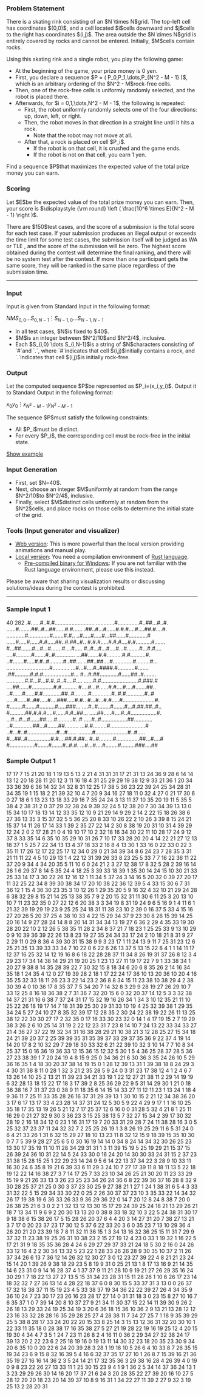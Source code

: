 
<div>

<span>

<span>

<div>

<section>

### **Problem Statement**

<p>
There is a skating rink consisting of an $N \times N$grid. The top-left cell has coordinates $(0,0)$, and a cell located $i$cells downward and $j$cells to the right has coordinates $(i,j)$. The area outside the $N \times N$grid is entirely covered by rocks and cannot be entered. Initially, $M$cells contain rocks.
</p>

<p>
Using this skating rink and a single robot, you play the following game:
</p>

<ul>

<li>
At the beginning of the game, your prize money is 0 yen.
</li>

<li>
First, you declare a sequence $P = ( P_0,P_1,\dots,P_{N^2 - M - 1} )$, which is an arbitrary ordering of the $N^2 - M$rock-free cells.
</li>

<li>
Then, one of the rock-free cells is uniformly randomly selected, and the robot is placed there.
</li>

<li>
Afterwards, for $i = 0,1,\dots,N^2 - M - 1$, the following is repeated:
<ul>

<li>
First, the robot uniformly randomly selects one of the four directions: up, down, left, or right.
</li>

<li>
Then, the robot moves in that direction in a straight line until it hits a rock.
<ul>

<li>
Note that the robot may not move at all.
</li>

</ul>

</li>

<li>
After that, a rock is placed on cell $P_i$.
<ul>

<li>
If the robot is on that cell, it is crushed and the game ends.
</li>

<li>
If the robot is not on that cell, you earn 1 yen.
</li>

</ul>

</li>

</ul>

</li>

</ul>

<p>
Find a sequence $P$that maximizes the expected value of the total prize money you can earn.
</p>

</section>

</div>

<div>

<section>

### **Scoring**

<p>
Let $E$be the expected value of the total prize money you can earn. Then, your score is $\displaystyle {\rm round} \left ( \frac{10^6 \times E}{N^2 - M - 1} \right )$.
</p>

<p>
There are $150$test cases, and the score of a submission is the total score for each test case.
If your submission produces an illegal output or exceeds the time limit for some test cases, the submission itself will be judged as 
<span>
WA
</span>
or 
<span>
TLE
</span>
, and the score of the submission will be zero.
The highest score obtained during the contest will determine the final ranking, and there will be no system test after the contest.
If more than one participant gets the same score, they will be ranked in the same place regardless of the submission time.
</p>

</section>

</div>

---

<div>

<div>

<section>

### **Input**

<p>
Input is given from Standard Input in the following format:
</p>

<div>

$N$$M$$S_{0,0} \dots S_{0,N-1}$$\vdots$$S_{N-1,0} \dots S_{N-1,N-1}$
</div>

<ul>

<li>
In all test cases, $N$is fixed to $40$.
</li>

<li>
$M$is an integer between $N^2/10$and $N^2/4$, inclusive.
</li>

<li>
Each $S_{i,0} \dots S_{i,N-1}$is a string of $N$characters consisting of `#`and `.`, where `#`indicates that cell $(i,j)$initially contains a rock, and `.`indicates that cell $(i,j)$is initially rock-free.
</li>

</ul>

</section>

</div>

<div>

<section>

### **Output**

<p>
Let the computed sequence $P$be represented as $P_i=(x_i,y_i)$. Output it to Standard Output in the following format:
</p>

<div>

$x_0$$y_0$$\vdots$$x_{N^2 - M - 1}$$y_{N^2 - M - 1}$
</div>

<p>
The sequence $P$must satisfy the following constraints:
</p>

<ul>

<li>
All $P_i$must be distinct.
</li>

<li>
For every $P_i$, the corresponding cell must be rock-free in the initial state.
</li>

</ul>

<p>
<a href="https://img.atcoder.jp/ahc050/k1BmZE1o.html?lang=en&seed=0&output=sample">Show example</a>
</p>

</section>

</div>

<div>

<section>

### **Input Generation**

<ul>

<li>
First, set $N=40$.
</li>

<li>
Next, choose an integer $M$uniformly at random from the range $N^2/10$to $N^2/4$, inclusive.
</li>

<li>
Finally, select $M$distinct cells uniformly at random from the $N^2$cells, and place rocks on those cells to determine the initial state of the grid.
</li>

</ul>

</section>

</div>

<div>

<section>

### **Tools (Input generator and visualizer)**

<ul>

<li>
<a href="https://img.atcoder.jp/ahc050/k1BmZE1o.html?lang=en">Web version</a>: This is more powerful than the local version providing animations and manual play.
</li>

<li>
<a href="https://img.atcoder.jp/ahc050/k1BmZE1o.zip">Local version</a>: You need a compilation environment of <a href="https://www.rust-lang.org/">Rust language</a>.
<ul>

<li>
<a href="https://img.atcoder.jp/ahc050/k1BmZE1o_windows.zip">Pre-compiled binary for Windows</a>: If you are not familiar with the Rust language environment, please use this instead.
</li>

</ul>

</li>

</ul>

<p>
Please be aware that sharing visualization results or discussing solutions/ideas during the contest is prohibited.
</p>

</section>

</div>

</div>

---

<div>

<section>

### **Sample Input 1**

<div>

40 282
.#......#..#.#..........................
............#..............#..##...#..#.
......#........##..#...##......#.#......
.##..#...#......#.#.#....#....##.#....#.
............#..............#.......#.#..
..#.....#.....#...##......#............#
......#.....#......#.#.....##..#.##..#..
#.#.#.....#.#.#....#.#..........#.......
#...##.......#...#...#.......#....#.....
#..#...#...#....#...#........#...#.#....
....#..........#.......#..#.............
...##.......#.#..........#.#..........#.
..#.......#.....#.#..#.........#..##....
..##..##....#.............#.........#...
............................#...........
...#...#....#..####.#...........#.......
.##..........#.#.#..................#...
#...#.##............#......##..#........
............#.#...#...#.#..#..#....#....
......#.#........................#.###.#
....##......#..............#.#..........
#....#...#......#.#....#....#.......##..
..#......#......#.#............##..#....
....#.............#..#.#............#..#
.....#......#..##.....#....###.....#.#..
#...#...#.#.....#.....................#.
#........#.......#..........#.....###...
....#..#........#.......#...#.##.##..#..
#..........##.#.#.#....#......#.#..##...
.....##.....#....#..#.................#.
...#...#...#......##.....#..........#..#
.....#..#.................##............
..#.............##...#.......##.........
...#.#.........#.......................#
..#...#..#...................#...#......
.........#.....................#..#.....
#...##..#...............#.#....##.#.##..
#..#.........#...............##...#....#
#................#.......#.......#..#.#.
...#...#....#........#.........###....##

</div>

</section>

</div>

<div>

<section>

### **Sample Output 1**

<div>

17 17
7 15
21 20
18 1
19 13
5 13
2 21
4 31
31 31
17 21
31 13
24 36
9 28
6 14
14 13
12 20
18 28
11 20
12 3
11 16
18 4
31 25
29 29
19 38
12 9
33 21
36 1
20 34
33 36
39 6
36 14
32 34
32 8
31 12
25 17
38 5
36 23
22 39
24 25
34 28
31 34
35 19
1 15
18 2
21 39
32 10
4 7
20 9
34 16
27 18
11 0
32 4
27 0
21 17
30 6
0 27
18 6
1 13
23 13
18 33
29 16
7 35
24 24
3 13
11 37
10 35
20 19
11 5
35 5
38 4
2 38
31 2
0 37
29 32
38 24
9 39
32 24
5 12
38 20
7 30
34 39
13 13
0 15
34 10
17 18
13 14
12 33
35 12
10 9
21 29
14 9
29 2
14 2
22 15
18 26
38 6
27 36
13 35
3 15
37 32
5 5
36 25
20 8
33 10
26 22
2 10
26 3
39 8
15 24
21 15
37 14
11 26
17 14
33 1
39 2
35 27
22 14
2 30
8 38
19 20
31 10
31 4
39 29
12 24
2 0
2 17
28 21
0 4
19 10
17 10
2 32
18 16
34 30
22 11
10 28
17 24
9 12
37 8
33 35
14 6
35 10
35 29
10 31
26 7
10 17
33 28
20 20
4 14
22 21
27 12
13 18
37 1
5 25
7 22
34 13
13 4
37 18
33 2
18 8
4 13
30 1
33 16
0 22
33 0
22 3
35 11
17 26
12 17
22 25
17 12
34 0
29 0
21 34
39 34
8 6
24 23
7 28
35 3
31 21
11 11
22 4
5 10
29 13
1 4
22 12
31 39
26 33
8 23
25 5
33 7
7 16
22 36
11 22
37 20
9 34
4 34
20 35
5 11
10 6
0 24
21 2
3 27
12 38
17 8
32 5
28 2
39 16
14 26
1 6
29 37
8 14
5 35
24 4
18 25
3 39
33 18
39 1
35 30
14 24
15 10
30 21
33 25
33 14
17 3
30 22
26 12
16 12
1 11
34 5
37 24
3 14
16 5
20 32
0 39
27 20
17 11
32 25
22 34
8 39
30 38
34 17
20 10
38 22
36 12
39 5
4 33
15 30
6 7
31 36
12 1
15 4
36 30
23 35
3 10
12 26
1 29
35 20
5 9
16 32
4 32
10 21
29 24
28 6
38 32
29 8
15 21
14 25
13 38
35 7
9 2
20 15
32 31
11 30
6 11
25 3
20 13
10 10
7 11
23 32
35 0
27 22
12 6
20 38
3 3
34 19
8 31
19 24
9 6
5 16
9 1
4 11
6 1
21 32
39 19
29 19
23 9
25 25
24 18
31 11
38 23
10 2
39 0
16 37
5 33
4 15
16 27
20 26
5 20
37 25
4 38
10 33
4 22
15 29
34 37
9 23
30 8
26 15
39 14
25 20
16 14
9 27
28 24
14 8
8 20
14 31
34 34
13 19
27 6
36 2
29 4
35 33
19 30
28 20
22 10
2 12
26 5
38 35
11 28
2 34
8 37
21 7
18 23
1 25
25 33
9 13
10 29
0 9
10 39
36 39
22 26
13 8
23 19
27 35
24 34
33 17
24 2
10 18
21 8
31 9
27 2
29 11
0 29
8 36
4 39
30 31
15 38
9 9
3 23
17 1
11 24
13 9
11 7
25 31
23 12
6 25
21 35
13 39
33 33
34 7
10 22
0 6
22 6
26 13
37 5
13 15
22 8
4 1
1 14
11 17
12 37
16 25
32 14
12 19
16 8
6 18
22 28
28 37
11 34
8 26
19 31
37 26
8 12
3 4
29 23
17 34
14 38
14 29
21 19
20 25
1 23
13 27
11 19
17 22
7 9
1 33
38 34
1 20
27 9
38 8
14 35
28 39
22 7
30 32
15 8
18 34
6 20
6 8
35 26
2 14
16 34
35 18
1 24
35 4
12 0
27 19
39 28
2 18
1 17
22 24
17 36
10 13
20 36
10 20
4 16
35 25
32 33
18 11
26 23
3 22
14 23
2 36
8 8
34 15
11 23
38 10
38 29
4 2
38 30
39 4
0 10
36 17
8 35
37 7
5 34
20 7
14 32
8 3
29 9
28 19
27 26
29 10
7 33
12 25
8 16
18 36
38 2
7 31
36 7
32 20
15 6
0 32
20 37
14 12
5 3
3 32
38 14
37 21
31 16
6 38
7 37
24 31
17 15
32 19
16 26
34 1
34 3
10 12
35 21
11 10
25 22
26 18
19 17
14 7
18 31
39 25
30 29
31 33
10 19
4 25
32 39
38 1
29 35
34 24
5 27
24 10
27 8
35 32
39 17
12 28
35 2
30 24
22 38
19 22
26 11
13 25
38 12
22 30
30 27
17 2
32 35
0 17
16 33
30 23
32 0
14 1
4 17
19 15
2 7
19 29
38 3
26 2
6 10
25 14
31 19
2 22
12 23
31 7
23 8
14 10
7 24
13 22
33 34
33 27
21 4
36 27
37 22
19 32
34 31
16 38
28 29
21 10
38 21
3 12
28 25
27 15
34 18
24 21
39 20
37 2
25 39
39 35
31 35
39 37
33 29
37 35
36 9
22 37
4 19
14 14
20 17
8 2
10 32
29 7
29 18
30 33
32 6
21 22
39 10
32 3
10 14
7 7
10 8
34 25
37 15
0 16
36 19
36 33
12 15
36 15
12 32
5 30
1 5
4 36
25 28
37 28
5 36
27 23
38 39
1 7
20 24
19 4
8 15
9 25
0 34
36 21
6 30
36 3
35 24
26 10
5 29
36 16
35 1
4 18
30 20
37 38
14 19
15 0
1 28
12 39
13 31
1 39
38 18
8 24
29 3
4 30
31 38
8 11
0 28
1 32
3 21
2 35
28 5
9 24
0 3
31 23
17 38
12 4
1 2
4 6
7 13
26 14
10 25
2 13
21 11
39 23
34 21
33 19
1 22
12 27
21 38
11 2
29 14
19 19
6 32
28 13
18 15
22 17
18 3
17 39
2 8
25 36
29 22
9 5
31 14
29 30
1 21
0 18
36 38
16 7
31 37
23 0
38 9
11 18
35 6
14 15
14 33
27 11
12 11
23 1
13 24
1 18
4 9
36 11
7 25
11 33
35 28
26 16
37 31
29 39
13 1
30 10
15 2
21 12
34 38
36 20
3 17
6 17
13 17
33 4
23 28
14 37
31 24
12 5
30 5
9 22
4 29
9 17
1 1
16 10
25 35
18 17
35 13
19 26
5 21
12 7
17 25
37 12
6 16
0 0
31 28
5 32
4 21
8 1
25 11
16 29
0 21
27 32
9 30
3 36
23 3
15 25
38 13
5 7
32 27
15 34
2 39
17 30
32 28
19 2
16 18
34 12
0 23
1 16
31 17
19 7
20 33
31 29
28 7
24 11
38 28
16 3
0 5
25 32
37 23
37 11
24 32
32 7
2 25
25 26
19 1
3 8
26 19
25 29
11 6
5 31
24 0
6 4
21 33
26 1
31 6
32 15
29 27
18 10
13 23
11 8
32 12
15 9
18 39
15 35
10 30
0 7
7 5
39 9
28 27
25 6
5 0
30 16
19 14
14 0
34 8
24 14
34 32
30 26
25 23
13 30
17 35
19 11
10 11
28 34
29 31
31 1
3 11
39 15
19 5
25 19
29 21
15 37
15 26
39 24
36 10
31 22
14 5
24 33
30 0
16 24
20 14
30 30
33 24
31 15
2 37
23 31
38 15
28 15
25 1
22 29
23 14
24 9
5 6
14 22
13 37
34 22
3 28
9 10
33 11
16 30
24 6
35 8
19 21
6 39
33 6
11 29
3 24
10 7
27 17
39 11
8 18
11 13
5 22
18 19
12 22
14 16
38 27
3 7
14 17
25 7
33 23
10 34
26 25
21 30
20 11
23 33
29 15
19 9
21 26
33 13
3 26
23 25
23 34
26 24
36 6
8 22
39 36
37 16
28 8
32 9
30 28
25 37
21 25
0 30
3 37
23 30
25 9
27 38
21 1
27 1
24 1
38 31
6 5
4 3
33 31
32 22
5 15
29 34
33 30
22 0
25 2
26 30
37 37
23 10
3 35
33 22
14 34
32 26
17 19
38 19
6 36
33 26
33 9
36 29
36 22
0 14
7 20
12 8
24 8
38 7
20 0
26 38
25 21
6 3
0 2
2 1
32 13
12 13
30 15
17 29
24 39
25 24
18 21
13 29
26 21
18 7
13 34
11 9
6 9
2 20
30 13
13 20
0 38
8 33
18 32
10 3
22 5
24 38
31 30
17 9
18 38
6 15
38 26
17 5
15 28
26 20
37 6
4 4
20 3
14 27
31 20
7 38
27 13
21 3
7 17
0 20
23 37
23 17
30 12
5 37
6 22
33 20
3 6
0 35
23 7
13 10
29 36
4 26
20 21
20 23
39 18
7 8
11 32
11 36
15 1
3 34
13 16
32 36
25 15
11 31
7 29
9 37
32 11
23 38
19 25
26 31
10 38
23 2
15 27
19 12
4 23
0 33
1 19
32 1
16 22
5 17
21 31
9 18
35 35
36 28
4 24
6 29
27 29
37 33
21 24
18 5
30 2
16 0
24 26
33 12
16 4
2 2
30 34
13 32
5 23
22 1
28 33
26 26
28 9
30 35
10 37
2 11
26 37
34 26
6 13
7 36
12 14
26 32
12 30
27 3
0 12
23 27
39 22
4 8
21 21
23 24
15 14
20 1
39 26
9 38
18 29
23 5
8 19
9 31
0 25
21 13
1 8
17 13
16 9
21 14
35 14
6 23
31 0
9 14
16 28
37 4
1 37
37 9
11 21
28 10
9 19
21 27
26 29
35 16
24 30
29 1
7 18
22 13
27 27
13 5
15 31
34 23
28 31
15 11
28 26
1 10
6 26
17 23
14 18
32 32
7 27
36 13
14 4
28 22
18 37
6 0
8 30
15 5
33 37
31 3
13 0
0 26
37 17
32 18
38 37
11 15
19 23
4 5
33 38
37 19
34 36
22 22
39 27
26 4
34 35
9 36
10 24
7 23
30 17
23 26
16 23
28 17
27 14
0 31
31 18
3 0
23 15
8 27
10 16
7 6
35 37
1 0
7 39
14 20
8 10
37 27
9 21
34 11
30 37
15 22
14 11
39 30
9 26
2 26
18 13
29 33
24 19
25 34
19 3
20 6
36 18
15 36
10 36
2 9
13 21
13 28
12 12
23 16
33 32
28 28
16 35
29 28
25 27
4 28
38 11
7 34
27 25
7 1
18 9
35 39
29 25
5 38
8 28
17 33
24 20
22 20
15 33
8 25
14 3
15 13
12 36
31 32
20 30
10 1
22 33
11 35
18 0
28 38
17 16
35 38
27 5
27 21
19 28
22 19
16 19
25 12
4 20
15 19
30 4
34 4
7 3
5 1
24 7
23 11
26 8
2 4
16 11
0 36
2 29
34 27
32 38
24 17
39 13
20 2
22 23
6 2
25 18
19 16
0 19
13 11
14 30
32 23
18 20
35 23
30 9
34 20
6 35
10 0
20 22
6 24
20 39
28 3
28 1
19 18
10 5
26 6
4 10
33 8
7 26
35 15
19 34
23 6
9 15
8 32
16 39
5 4
16 6
32 37
35 17
27 10
1 26
8 7
15 39
16 21
36 35
19 27
16 16
14 36
2 3
5 24
14 21
17 32
35 36
3 29
38 16
28 4
26 39
4 0
19 0
9 8
23 22
26 27
13 33
11 1
25 30
15 23
9 4
1 9
1 36
2 5
34 14
37 36
24 13
1 3
23 29
29 26
30 14
16 20
17 37
21 6
24 3
20 28
35 22
27 39
20 16
10 27
5 28
12 29
20 18
23 20
14 39
37 10
8 9
16 31
1 34
22 27
11 39
2 27
9 32
3 19
25 13
2 28
20 31

</div>

</section>

</div>

</span>

</span>

</div>
